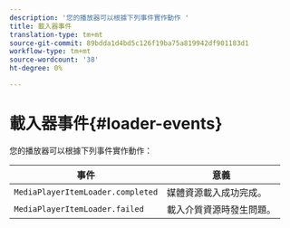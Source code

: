 ```yaml
---
description: '您的播放器可以根據下列事件實作動作 '
title: 載入器事件
translation-type: tm+mt
source-git-commit: 89bdda1d4bd5c126f19ba75a819942df901183d1
workflow-type: tm+mt
source-wordcount: '38'
ht-degree: 0%

---
```



# 載入器事件{#loader-events}

您的播放器可以根據下列事件實作動作：

| 事件 | 意義 |
|---|---|
| `MediaPlayerItemLoader.completed` | 媒體資源載入成功完成。 |
| `MediaPlayerItemLoader.failed` | 載入介質資源時發生問題。 |

